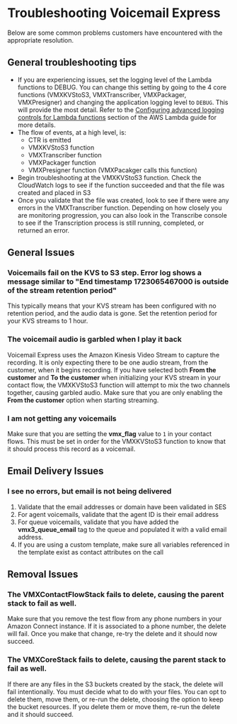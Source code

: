 # Troubleshooting Voicemail Express
Below are some common problems customers have encountered with the appropriate resolution.

## General troubleshooting tips
-  If you are experiencing issues, set the logging level of the Lambda functions to DEBUG. You can change this setting by going to the 4 core functions (VMXKVStoS3, VMXTranscriber, VMXPackager, VMXPresigner) and changing the application logging level to `DEBUG`. This will provide the most detail. Refer to the [Configuring advanced logging controls for Lambda functions](https://docs.aws.amazon.com/lambda/latest/dg/monitoring-cloudwatchlogs-advanced.html) section of the AWS Lambda guide for more details.
-  The flow of events, at a high level, is:
    -  CTR is emitted
    -  VMXKVStoS3 function
    -  VMXTranscriber function
    -  VMXPackager function
    -  VMXPresigner function (VMXPacakger calls this function)
-  Begin troubleshooting at the VMXKVStoS3 function. Check the CloudWatch logs to see if the function succeeded and that the file was created and placed in S3
-  Once you validate that the file was created, look to see if there were any errors in the VMXTranscriber function. Depending on how closely you are monitoring progression, you can also look in the Transcribe console to see if the Transcription process is still running, completed, or returned an error.

## General Issues
### Voicemails fail on the KVS to S3 step. Error log shows a message similar to "End timestamp 1723065467000 is outside of the stream retention period"
This typically means that your KVS stream has been configured with no retention period, and the audio data is gone. Set the retention period for your KVS streams to 1 hour.

### The voicemail audio is garbled when I play it back
Voicemail Express uses the Amazon Kinesis Video Stream to capture the recording. It is only expecting there to be one audio stream, from the customer, when it begins recording. If you have selected both **From the customer** and **To the customer** when initializing your KVS stream in your contact flow, the VMXKVStoS3 function will attempt to mix the two channels together, causing garbled audio. Make sure that you are only enabling the **From the customer** option when starting streaming.

### I am not getting any voicemails
Make sure that you are setting the **vmx_flag** value to `1` in your contact flows. This must be set in order for the VMXKVStoS3 function to know that it should process this record as a voicemail.

## Email Delivery Issues
### I see no errors, but email is not being delivered
1.  Validate that the email addresses or domain have been validated in SES
2.  For agent voicemails, validate that the agent ID is their email address
3.  For queue voicemails, validate that you have added the **vmx3_queue_email** tag to the queue and populated it with a valid email address.
4.  If you are using a custom template, make sure all variables referenced in the template exist as contact attributes on the call

## Removal Issues
### The VMXContactFlowStack fails to delete, causing the parent stack to fail as well.
Make sure that you remove the test flow from any phone numbers in your Amazon Connect instance. If it is associated to a phone number, the delete will fail. Once you make that change, re-try the delete and it should now succeed.

### The VMXCoreStack fails to delete, causing the parent stack to fail as well.
If there are any files in the S3 buckets created by the stack, the delete will fail intentionally. You must decide what to do with your files. You can opt to delete them, move them, or re-run the delete, choosing the option to keep the bucket resources. If you delete them or move them, re-run the delete and it should succeed.